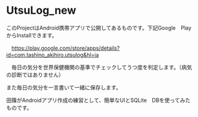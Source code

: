 # UtsuLog_new

  このProjectはAndroid携帯アプリで公開してあるものです。下記Google　PlayからInstallできます。
 
 　https://play.google.com/store/apps/details?id=com.tashino_akihiro.utsulog&hl=ja
 
　毎日の気分を世界保健機関の基準でチェックしてうつ度を判定します。（病気の診断ではありません）
 
  また毎日の気分を一言書いて一緒に保存します。
  
  田篠がAndroidアプリ作成の練習として、簡単なUIとSQLite　DBを使ってみたものです。
  
